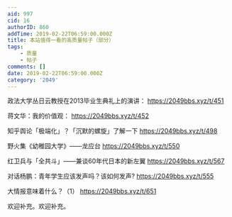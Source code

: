 ```yaml
---
aid: 997
cid: 16
authorID: 860
addTime: 2019-02-22T06:59:00.000Z
title: 本站值得一看的高质量帖子（部分）
tags:
    - 质量
    - 帖子
comments: []
date: 2019-02-22T06:59:00.000Z
category: '2049'
---
```


政法大学丛日云教授在2013毕业生典礼上的演讲： https://2049bbs.xyz/t/451

蒋文华：我的价值观： https://2049bbs.xyz/t/452

知乎舆论「极端化」？「沉默的螺旋」了解一下 https://2049bbs.xyz/t/498

野火集《幼稚园大学》——龙应台 https://2049bbs.xyz/t/550

红卫兵与「全共斗」——兼谈60年代日本的新左翼 https://2049bbs.xyz/t/567

对话杨鹏：青年学生应该发声吗？该如何发声? https://2049bbs.xyz/t/555

大情报意味着什么？（1） https://2049bbs.xyz/t/651

欢迎补充。欢迎补充。
